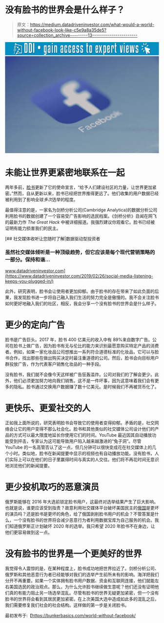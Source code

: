 # 没有脸书的世界会是什么样子？

> 原文：<https://medium.datadriveninvestor.com/what-would-a-world-without-facebook-look-like-c5e9a8a35de5?source=collection_archive---------13----------------------->

[![](img/f0805d16826d4b3a6cffa0f88eb836a5.png)](http://www.track.datadriveninvestor.com/1B9E)![](img/edf01720956c251e3af118cb6cfe55cf.png)

# 未能让世界更紧密地联系在一起

两年多前，[脸书](https://bunkerbasics.com/facebook-is-more-powerful-than-governments/)更新了它的使命宣言，“给予人们建设社区的力量，让世界更加紧密。”然而，自从更新以来，脸书已经把世界推得更远了。他们收集的用户数据已经被利用到了影响全球*多次*选举的程度。

最值得注意的是，一家名为剑桥分析公司(Cambridge Analytica)的数据分析公司利用脸书的数据创建了一个容易受广告影响的选民档案。《剑桥分析》丑闻在网飞的最新力作 *The Great Hack* 中被详细报道。我强烈建议你观看它。脸书已经被证明有能力损害我们的民主。

[](https://www.datadriveninvestor.com/2019/02/26/social-media-listening-keeps-you-plugged-in/) [## 社交媒体收听让您随时了解|数据驱动型投资者

### 虽然社交媒体倾听是一种顶级趋势，但它应该是每个现代营销策略的一部分。保持和谐…

www.datadriveninvestor.com](https://www.datadriveninvestor.com/2019/02/26/social-media-listening-keeps-you-plugged-in/) 

此外，研究表明，脸书会让使用者更加抑郁。由于脸书的存在带来了如此负面的后果，我发现脸书进一步将自己融入我们生活的努力完全是傲慢的。我不会关注脸书如何更好地融入我们的社区，相反，我会分享一个没有脸书的世界会是什么样子。

# 更少的定向广告

脸书是广告巨头。2017 年，脸书 400 亿美元的收入中有 89%来自数字广告。公司在脸书上做广告，因为脸书有无与伦比的能力来识别最愿意购买特定产品的消费者。例如，如果一家化妆品公司想推出一系列符合道德标准的化妆品，它可以与脸书合作，找出那些在做出购买决定时最注重道德的公司。然后，脸书会向目标用户群投放广告，作为代表客户销售化妆品的一种手段。

没有脸书，我们就不会像今天这样被广告狂轰滥炸。公司对我们的了解会更少。此外，他们必须更加努力地向我们销售。这不是一件坏事，因为这意味着我们会有更多的隐私。脸书通过交换用户数据赚了数十亿美元。是时候我们不再被货币化了。

# 更快乐、更爱社交的人

正如我上面所说的，研究表明脸书会导致它的使用者变得抑郁。矛盾的是，社交网络会让它的用户变得不那么社会化。脸书和其他类似的社交媒体公司设计他们的产品的方式可以最大限度地延长你使用它们的时间。YouTube 最近因其自动播放功能受到抨击，专家认为这可能导致用户陷入越来越激进的“兔子洞”。尽管 YouTube 的一名高管否认了这一点，但几分钟可以很快变成花在社交媒体上的几个小时。类似地，脸书在新闻提要中显示的视频也有自动播放功能。没有脸书，人们实际上可以在他们的日子里赢得时间与真实的人交往。他们将不再花时间无意识地浏览他们的新闻提要。

# 更少投机取巧的恶意演员

俄罗斯能够在 2016 年大选前锁定脸书用户，这最终对选举结果产生了巨大影响。也就是说，谁更应该受到指责？故意利用社交媒体平台破坏美国民主的[俄国](https://bunkerbasics.com/china-russia-us-gold-prices-artificially-low/)是更坏的演员吗？还是脸书是更坏的角色，给了俄国剥削脸书用户的机会？不管答案是什么，一个没有脸书的世界将会减少恶意行为者利用数据宝库为自己服务的机会。我们知道俄罗斯正计划破坏 2020 年的选举。我只希望 2020 年脸书不在身边，让他们更容易做到这一点。

# 没有脸书的世界是一个更美好的世界

我觉得令人震惊的是，在某种程度上，脸书成功地把世界拉近了。剑桥分析公司、俄罗斯和其他恶意行为者已经能够对我们的选举产生前所未有的影响。海洋把我们分开不再重要。如果一个实体拥有脸书用户数据、资金和互联网连接，他们就能左右美国选民的政治观点。那么，为什么允许脸书继续做生意呢？他们还没有证明他们真的有能力阻止另一场选举混乱。尽管有脸书的世界无疑更加紧密，但一个没有脸书的世界将会看到其居民更加紧密。在上次美国大选中造成如此多的混乱之后，我们需要修复我们社会的社会结构。这样做的第一步是关闭脸书。

最初发布于:【https://bunkerbasics.com/world-without-facebook/ 